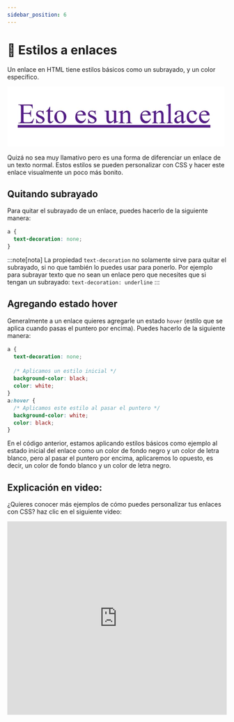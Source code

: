 ```yaml
---
sidebar_position: 6
---
```


# 🔗 Estilos a enlaces

Un enlace en HTML tiene estilos básicos como un subrayado, y un color específico.

![Enlace con subrayado](./img/enlace.webp)

Quizá no sea muy llamativo pero es una forma de diferenciar un enlace de un texto normal. Estos estilos se pueden personalizar con CSS y hacer este enlace visualmente un poco más bonito.

## Quitando subrayado

Para quitar el subrayado de un enlace, puedes hacerlo de la siguiente manera:

```css
a {
  text-decoration: none;
}
```

:::note[nota]
La propiedad `text-decoration` no solamente sirve para quitar el subrayado, si no que también lo puedes usar para ponerlo. Por ejemplo para subrayar texto que no sean un enlace pero que necesites que si tengan un subrayado: `text-decoration: underline`
:::

## Agregando estado hover

Generalmente a un enlace quieres agregarle un estado `hover` (estilo que se aplica cuando pasas el puntero por encima). Puedes hacerlo de la siguiente manera:

```css
a {
  text-decoration: none;

  /* Aplicamos un estilo inicial */
  background-color: black;
  color: white;
}
a:hover {
  /* Aplicamos este estilo al pasar el puntero */
  background-color: white;
  color: black;
}
```

En el código anterior, estamos aplicando estilos básicos como ejemplo al estado inicial del enlace como un color de fondo negro y un color de letra blanco, pero al pasar el puntero por encima, aplicaremos lo opuesto, es decir, un color de fondo blanco y un color de letra negro.

## Explicación en video:

¿Quieres conocer más ejemplos de cómo puedes personalizar tus enlaces con CSS? haz clic en el siguiente video:

<iframe width="100%" height="444" src="https://www.youtube.com/embed/2uuwZ-bY_Bw?si=D54zzoW5mlF1KlG2" title="YouTube video player" frameborder="0" allow="accelerometer; autoplay; clipboard-write; encrypted-media; gyroscope; picture-in-picture; web-share" referrerpolicy="strict-origin-when-cross-origin" allowfullscreen></iframe>
